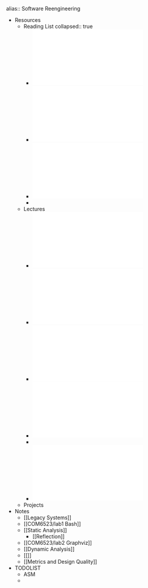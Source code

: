 alias:: Software Reengineering

- Resources
	- Reading List
	  collapsed:: true
		- ![Software systems architecture.pdf](../assets/Software_systems_architecture_1675690882326_0.pdf)
		- ![Object-oriented reengineering patterns.pdf](../assets/Object-oriented_reengineering_patterns_1675690890094_0.pdf)
		- ![Working Effectively with Legacy Code.pdf](../assets/Working_Effectively_with_Legacy_Code_1675690900239_0.pdf)
		-
	- Lectures
		- ![1_1_Introduction(1).pdf](../assets/1_1_Introduction(1)_1675636442334_0.pdf)
		- ![1_2_LegacySystems.pdf](../assets/1_2_LegacySystems_1675636448532_0.pdf)
		- ![1_1_StaticAnalysis.pdf](../assets/1_1_StaticAnalysis_1676293011676_0.pdf)
		- ![3_1_DynamicAnalysis.pdf](../assets/3_1_DynamicAnalysis_1676898412263_0.pdf)
		-
		- ![5_1_DesignPrinciples.pdf](../assets/5_1_DesignPrinciples_1678107737083_0.pdf)
	- Projects
- Notes
	- [[Legacy Systems]]
	- [[COM6523/lab1 Bash]]
	- [[Static Analysis]]
		- [[Reflection]]
	- [[COM6523/lab2 Graphviz]]
	- [[Dynamic Analysis]]
	- [[]]
	- [[Metrics and Design Quality]]
- TODOLIST
	- ASM
	-